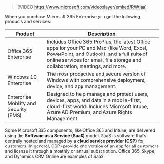 > [!VIDEO https://www.microsoft.com/videoplayer/embed/RWtIaa]

When you purchase Microsoft 365 Enterprise you get the following products and services: 

|Product|Description|
|-|-|
|Office 365 Enterprise|Includes Office 365 ProPlus, the latest Office apps for your PC and Mac (like Word, Excel, PowerPoint, and Outlook), and a full suite of online services for email, file storage and collaboration, meetings, and more. |
|Windows 10 Enterprise|The most productive and secure version of Windows with comprehensive deployment, device, and app management.| 
|Enterprise Mobility and Security (EMS)|Designed to help manage and protect users, devices, apps, and data in a mobile-first, cloud-first world. Includes Microsoft Intune, Azure AD Premium, and Azure Rights Management.| 

Some Microsoft 365 components, like Office 365 and Intune, are delivered using the **Software as a Service (SaaS)** model. SaaS is software that’s centrally hosted and managed by a **cloud service provider (CSP)** for customers. In general, CSPs provide one version of an app for all customers and license it through a monthly or annual subscription. Office 365, Skype, and Dynamics CRM Online are examples of SaaS.